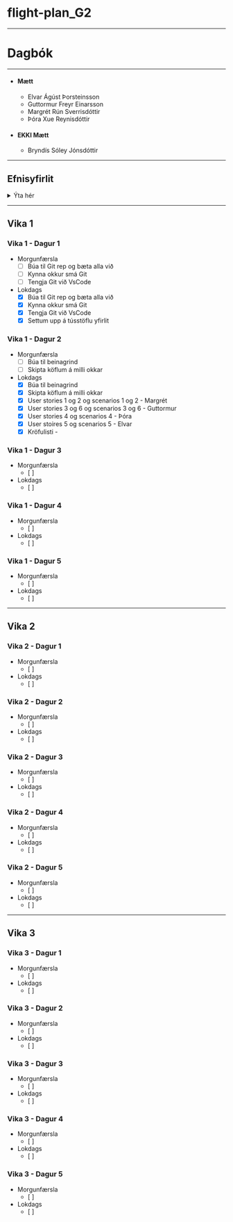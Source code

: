 # flight-plan_G2
-----
# Dagbók
-----

- #### Mætt
  - Elvar Ágúst Þorsteinsson
  - Guttormur Freyr Einarsson
  - Margrét Rún Sverrisdóttir
  - Þóra Xue Reynisdóttir
- #### EKKI Mætt
  - Bryndís Sóley Jónsdóttir

-----
## Efnisyfirlit
<details><summary>Ýta hér</summary>

- [flight-plan\_G2](#flight-plan_g2)
- [Dagbók](#dagbók)
  - [Vika 1](#vika-1)
    - [Vika 1 - Dagur 1](#vika-1---dagur-1)
    - [Vika 1 - Dagur 2](#vika-1---dagur-2)
    - [Vika 1 - Dagur 3](#vika-1---dagur-3)
    - [Vika 1 - Dagur 4](#vika-1---dagur-4)
    - [Vika 1 - Dagur 5](#vika-1---dagur-5)
  - [Vika 2](#vika-2)
    - [Vika 2 - Dagur 1](#vika-2---dagur-1)
    - [Vika 2 - Dagur 2](#vika-2---dagur-2)
    - [Vika 2 - Dagur 3](#vika-2---dagur-3)
    - [Vika 2 - Dagur 4](#vika-2---dagur-4)
    - [Vika 2 - Dagur 5](#vika-2---dagur-5)
  - [Vika 3](#vika-3)
    - [Vika 3 - Dagur 1](#vika-3---dagur-1)
    - [Vika 3 - Dagur 2](#vika-3---dagur-2)
    - [Vika 3 - Dagur 3](#vika-3---dagur-3)
    - [Vika 3 - Dagur 4](#vika-3---dagur-4)
    - [Vika 3 - Dagur 5](#vika-3---dagur-5)
</details>

-----

## Vika 1
### Vika 1 - Dagur 1
- Morgunfærsla
  - [ ] Búa til Git rep og bæta alla við
  - [ ] Kynna okkur smá Git
  - [ ] Tengja Git við VsCode
- Lokdags
  - [x] Búa til Git rep og bæta alla við
  - [x] Kynna okkur smá Git
  - [x] Tengja Git við VsCode
  - [x] Settum upp á tússtöflu yfirlit 

### Vika 1 - Dagur 2
- Morgunfærsla
  - [ ] Búa til beinagrind
  - [ ] Skipta köflum á milli okkar
- Lokdags
  - [x] Búa til beinagrind
  - [x] Skipta köflum á milli okkar
  - [x] User stories 1 og 2 og scenarios 1 og 2 - Margrét
  - [x] User stories 3 og 6 og scenarios 3 og 6 - Guttormur
  - [x] User stories 4 og scenarios 4 - Þóra
  - [x] User stoires 5 og scenarios 5 - Elvar
  - [x] Kröfulisti - 
### Vika 1 - Dagur 3
- Morgunfærsla
  - [ ]
- Lokdags
  - [ ]
### Vika 1 - Dagur 4
- Morgunfærsla
  - [ ]
- Lokdags
  - [ ]
### Vika 1 - Dagur 5
- Morgunfærsla
  - [ ]
- Lokdags
  - [ ]

-----

## Vika 2
### Vika 2 - Dagur 1
- Morgunfærsla
  - [ ]
- Lokdags
  - [ ]
### Vika 2 - Dagur 2
- Morgunfærsla
  - [ ]
- Lokdags
  - [ ]
### Vika 2 - Dagur 3
- Morgunfærsla
  - [ ]
- Lokdags
  - [ ]
### Vika 2 - Dagur 4
- Morgunfærsla
  - [ ]
- Lokdags
  - [ ]
### Vika 2 - Dagur 5
- Morgunfærsla
  - [ ]
- Lokdags
  - [ ]

-----

## Vika 3
### Vika 3 - Dagur 1
- Morgunfærsla
  - [ ]
- Lokdags
  - [ ]
### Vika 3 - Dagur 2
- Morgunfærsla
  - [ ]
- Lokdags
  - [ ]
### Vika 3 - Dagur 3
- Morgunfærsla
  - [ ]
- Lokdags
  - [ ]
### Vika 3 - Dagur 4
- Morgunfærsla
  - [ ]
- Lokdags
  - [ ]
### Vika 3 - Dagur 5
- Morgunfærsla
  - [ ]
- Lokdags
  - [ ]
